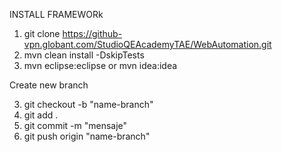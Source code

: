 INSTALL FRAMEWORk

1. git clone https://github-vpn.globant.com/StudioQEAcademyTAE/WebAutomation.git
2. mvn clean install -DskipTests
3. mvn eclipse:eclipse or mvn idea:idea

Create new branch

3. git checkout -b "name-branch"
4. git add .
5. git commit -m "mensaje"
6. git push origin "name-branch"
